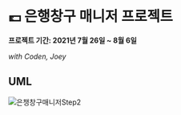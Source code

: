 # 💷 은행창구 매니저 프로젝트

**프로젝트 기간: 2021년 7월 26일 ~ 8월 6일**

*with Coden, Joey*

## UML

![은챙창구매니저Step2](https://user-images.githubusercontent.com/39452092/127615589-93a85404-fe9e-4dec-9248-5d766cc640b1.png)

